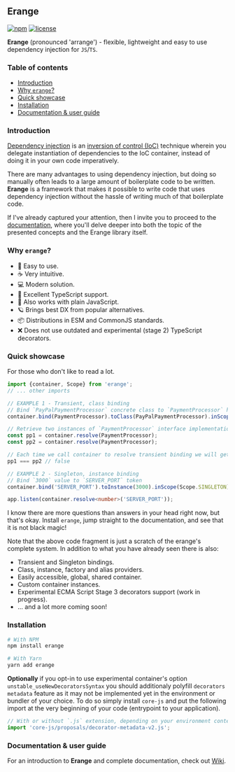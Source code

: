 ## Erange

[![npm](https://img.shields.io/npm/v/erange?style=for-the-badge&color=blue)](https://www.npmjs.com/package/erange)
[![license](https://img.shields.io/badge/license-mit-brightgreen?style=for-the-badge)](./LICENSE)

**Erange** (pronounced 'arrange') - flexible, lightweight and easy to use dependency injection for `JS`/`TS`.

### Table of contents

* [Introduction](#introduction)
* [Why `erange`?](#why-erange)
* [Quick showcase](#quick-showcase)
* [Installation](#installation)
* [Documentation & user guide](#documentation--user-guide)

### Introduction

[Dependency injection](https://en.wikipedia.org/wiki/Dependency_injection) is
an [inversion of control (IoC)](https://en.wikipedia.org/wiki/Inversion_of_control) technique wherein you delegate
instantiation of dependencies to the IoC container, instead of doing it in your own code imperatively.

There are many advantages to using dependency injection, but doing so manually often leads to a large amount of
boilerplate code to be written. **Erange** is a framework that makes it possible to write code that uses dependency
injection without the hassle of writing much of that boilerplate code.

If I've already captured your attention, then I invite you to proceed to
the [documentation](https://github.com/arklanq/erange/wiki), where you'll delve deeper into both the topic of the
presented concepts and the Erange library itself.

### Why `erange`?

* 🍭 Easy to use.
* ☕️ Very intuitive.
* 💻 Modern solution.
* 📘 Excellent TypeScript support.
* 📒 Also works with plain JavaScript.
* 🪐 Brings best DX from popular alternatives.
* 📦 Distributions in ESM and CommonJS standards.
* ❌ Does not use outdated and experimental (stage 2) TypeScript decorators.

### Quick showcase

For those who don't like to read a lot.

```typescript
import {container, Scope} from 'erange';
// ... other imports

// EXAMPLE 1 - Transient, class binding
// Bind `PayPalPaymentProcessor` concrete class to `PaymentProcessor` higher-order class
container.bind(PaymentProcessor).toClass(PayPalPaymentProcessor).inScope(Scope.TRANSIENT);

// Retrieve two instances of `PaymentProcessor` interface implementation from container
const pp1 = container.resolve(PaymentProcessor);
const pp2 = container.resolve(PaymentProcessor);

// Each time we call container to resolve transient binding we will get the new instance
pp1 === pp2 // false

// EXAMPLE 2 - Singleton, instance binding
// Bind `3000` value to `SERVER_PORT` token
container.bind('SERVER_PORT').toInstance(3000).inScope(Scope.SINGLETON);

app.listen(container.resolve<number>('SERVER_PORT'));
```

I know there are more questions than answers in your head right now, but that's okay.
Install `erange`, jump straight to the documentation, and see that it is not black magic!

Note that the above code fragment is just a scratch of the erange's complete system. In addition to what you have
already seen there is also:

* Transient and Singleton bindings.
* Class, instance, factory and alias providers.
* Easily accessible, global, shared container.
* Custom container instances.
* Experimental ECMA Script Stage 3 decorators support (work in progress).
* ... and a lot more coming soon!

### Installation

```bash
# With NPM
npm install erange

# With Yarn
yarn add erange
```

**Optionally** if you opt-in to use experimental container's option `unstable_useNewDecoratorsSyntax` you should
additionaly polyfill `decorators metadata` feature as it may not be implemented yet in the environment or bundler
of your choice. To do so simply install `core-js` and put the following import at the very beginning of your code
(entrypoint to your application).

```javascript
// With or without `.js` extension, depending on your environment context (ESM/CJS)
import 'core-js/proposals/decorator-metadata-v2.js';
```

### Documentation & user guide

For an introduction to **Erange** and complete documentation, check out
[Wiki](https://github.com/arklanq/erange/wiki).
